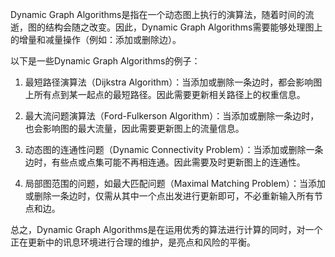 

Dynamic Graph Algorithms是指在一个动态图上执行的演算法，随着时间的流逝，图的结构会随之改变。因此，Dynamic Graph Algorithms需要能够处理图上的增量和减量操作（例如：添加或删除边）。

以下是一些Dynamic Graph Algorithms的例子：

1. 最短路径演算法（Dijkstra Algorithm）：当添加或删除一条边时，都会影响图上所有点到某一起点的最短路径。因此需要更新相关路径上的权重信息。

2. 最大流问题演算法（Ford-Fulkerson Algorithm）：当添加或删除一条边时，也会影响图的最大流量，因此需要更新图上的流量信息。

3. 动态图的连通性问题（Dynamic Connectivity Problem）：当添加或删除一条边时，有些点或点集可能不再相连通。因此需要及时更新图上的连通性。

4. 局部图范围的问题，如最大匹配问题（Maximal Matching Problem）：当添加或删除一条边时，仅需从其中一个点出发进行更新即可，不必重新输入所有节点和边。

总之，Dynamic Graph Algorithms是在运用优秀的算法进行计算的同时，对一个正在更新中的讯息环境进行合理的维护，是亮点和风险的平衡。